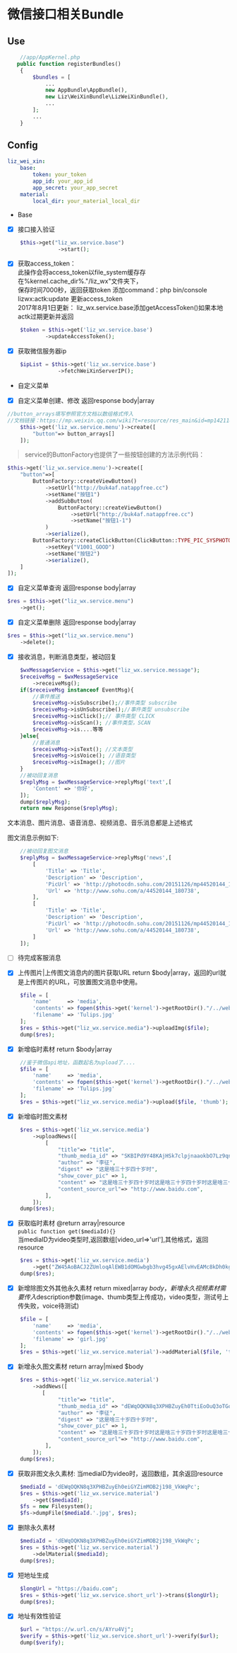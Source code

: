 微信接口相关Bundle
====================================
## Use
```php
    //app/AppKernel.php
   public function registerBundles()
    {
        $bundles = [
            ...
            new AppBundle\AppBundle(),
            new Liz\WeiXinBundle\LizWeiXinBundle(),
            ...
        ];
        ...
    }
````
Config
----------------
````yml
liz_wei_xin:
    base:
        token: your_token
        app_id: your_app_id
        app_secret: your_app_secret
    material:
        local_dir: your_material_local_dir 
````
- Base    
- [x] 接口接入验证
```php
    $this->get("liz_wx.service.base")
                ->start();
```
- [x] 获取access_token：       
此操作会将access_token以file_system缓存存在%kernel.cache_dir%."/liz_wx"文件夹下，    
保存时间7000秒，返回获取token
添加command：php bin/console lizwx:actk:update 更新access_token    
2017年8月1日更新： liz_wx.service.base添加getAccessToken()如果本地actk过期更新并返回
````php
    $token = $this->get('liz_wx.service.base')
            ->updateAccessToken();
````
- [x] 获取微信服务器ip
````php
    $ipList = $this->get('liz_wx.service.base')
                ->fetchWeiXinServerIP();
````
- 自定义菜单
- [x] 自定义菜单创建、修改 返回response body|array
````php
//button_arrays填写参照官方文档以数组格式传入
//文档链接：https://mp.weixin.qq.com/wiki?t=resource/res_main&id=mp1421141013
    $this->get('liz_wx.service.menu')->create([
        "button"=> button_arrays[]
    ]);
````
>service的ButtonFactory也提供了一些按钮创建的方法示例代码： 
```php
$this->get('liz_wx.service.menu')->create([
    "button"=>[
        ButtonFactory::createViewButton()
            ->setUrl("http://buk4af.natappfree.cc")
            ->setName("按钮1")
            ->addSubButton(
                ButtonFactory::createViewButton()
                    ->setUrl("http://buk4af.natappfree.cc")
                    ->setName("按钮1-1")
            )
            ->serialize(),
        ButtonFactory::createClickButton(ClickButton::TYPE_PIC_SYSPHOTO)//设置type如果使用类常量不要忘记use
            ->setKey("V1001_GOOD")
            ->setName("按钮2")
            ->serialize(),
    ]
]);
```    
- [x] 自定义菜单查询 返回response body|array
```php
$res = $this->get("liz_wx.service.menu")
    ->get();
````
- [x] 自定义菜单删除 返回response body|array
```php
$res = $this->get("liz_wx.service.menu")
    ->delete();
```
- [x] 接收消息，判断消息类型，被动回复
```php
    $wxMessageService = $this->get("liz_wx.service.message");
    $receiveMsg = $wxMessageService
        ->receiveMsg();
    if($receiveMsg instanceof EventMsg){
        //事件推送
        $receiveMsg->isSubscribe();//事件类型 subscribe
        $receiveMsg->isUnSubscribe();//事件类型 unsubscribe
        $receiveMsg->isClick();// 事件类型 CLICK
        $receiveMsg->isScan(); //事件类型，SCAN
        $receiveMsg->is....等等
    }else{
        //普通消息
        $receiveMsg->isText(); //文本类型
        $receiveMsg->isVoice(); //语音类型
        $receiveMsg->isImage(); //图片
    }
    //被动回复消息
    $replyMsg = $wxMessageService->replyMsg('text',[
        'Content' => '你好',
    ]);
    dump($replyMsg);
    return new Response($replyMsg);
```
文本消息、图片消息、语音消息、视频消息、音乐消息都是上述格式    

图文消息示例如下:
```php
    //被动回复图文消息
    $replyMsg = $wxMessageService->replyMsg('news',[
        [
            'Title' => 'Title',
            'Description' => 'Description',
            'PicUrl' => 'http://photocdn.sohu.com/20151126/mp44520144_1448521145792_2.jpeg',
            'Url' => 'http://www.sohu.com/a/44520144_180738',
        ],
        [
            'Title' => 'Title',
            'Description' => 'Description',
            'PicUrl' => 'http://photocdn.sohu.com/20151126/mp44520144_1448521145792_2.jpeg',
            'Url' => 'http://www.sohu.com/a/44520144_180738',
        ]
    ]);
```

- [ ] 待完成客服消息

- [x] 上传图片|上传图文消息内的图片获取URL return $body|array，返回的url就是上传图片的URL，可放置图文消息中使用。
```php
    $file = [
        'name'     => 'media',
        'contents' => fopen($this->get('kernel')->getRootDir()."/../web/uploads/Tulips.jpg", 'r'),
        'filename' => 'Tulips.jpg'
    ];
    $res = $this->get("liz_wx.service.media")->uploadImg($file);
    dump($res);
```

- [x] 新增临时素材 return $body|array
```php
    //鉴于微信api地址，函数起名为upload了....
    $file = [
        'name'     => 'media',
        'contents' => fopen($this->get('kernel')->getRootDir()."/../web/uploads/Lighthouse-thumb.jpg", 'r'),
        'filename' => 'Tulips.jpg'
    ];
    $res = $this->get("liz_wx.service.media")->upload($file, 'thumb');
```

- [x] 新增临时图文素材
```php
    $res = $this->get('liz_wx.service.media')
        ->uploadNews([
            [
                "title"=> "title",
                "thumb_media_id" => "SKBIPd9Y48KAjHSk7clpjnaaokbO7Lz9qnff_wpEQ6wfLNMOsAfXiXoryqX48K4J",
                "author" => "李征",
                "digest" => "这是啥三十岁四十岁时",
                "show_cover_pic" => 1,
                "content" => "这是啥三十岁四十岁时这是啥三十岁四十岁时这是啥三十岁四十岁时这是啥三十岁四十岁时这是啥三十岁四十岁时这是啥三十岁四十岁时这是啥三十岁四十岁时",
                "content_source_url"=> "http://www.baidu.com",
            ],
        ]);
    dump($res);
```

- [x] 获取临时素材 @return array|resource    
   ```public function get($mediaId){}```    
   当mediaID为video类型时,返回数组[video_url=>'url'],其他格式，返回resource
```php
    $res = $this->get('liz_wx.service.media')
        ->get("ZW45AoBACJ2ZUmloqAlEWB1dOMGwbgb3hvg45gxAElvHvEAMc8kDh0kg8wQy09qy", 'thumb');
    dump($res);
``` 
- [x] 新增除图文外其他永久素材 return mixed|array $body，
新增永久视频素材需要传入$description参数(image、thumb类型上传成功，video类型，测试号上传失败，voice待测试)
```php
    $file = [
        'name'     => 'media',
        'contents' => fopen($this->get('kernel')->getRootDir()."/../web/uploads/girl.jpg", 'r'),
        'filename' => 'girl.jpg'
    ];
    $res = $this->get('liz_wx.service.material')->addMaterial($file, 'thumb');
```

- [x] 新增永久图文素材 return array|mixed $body
```php
    $res = $this->get('liz_wx.service.material')
        ->addNews([
           [
                "title"=> "title",
                "thumb_media_id" => "dEWqOQKN8q3XPHBZuyEh0TtiEoOuQ3oTGo7tEmWKIBI",
                "author" => "李征",
                "digest" => "这是啥三十岁四十岁时",
                "show_cover_pic" => 1,
                "content" => "这是啥三十岁四十岁时这是啥三十岁四十岁时这是啥三十岁四十岁时这是啥三十岁四十岁时这是啥三十岁四十岁时这是啥三十岁四十岁时这是啥三十岁四十岁时",
                "content_source_url"=> "http://www.baidu.com",
            ],
        ]);
    dump($res);
```
- [x] 获取非图文永久素材: 当mediaID为video时，返回数组，其余返回resource
```php
    $mediaId = 'dEWqOQKN8q3XPHBZuyEh0eiGYZimMOB2j198_VkWqPc';
    $res = $this->get('liz_wx.service.material')
        ->get($mediaId);
    $fs = new Filesystem();
    $fs->dumpFile($mediaId.'.jpg', $res);
```

- [x] 删除永久素材
```php
    $mediaId = 'dEWqOQKN8q3XPHBZuyEh0eiGYZimMOB2j198_VkWqPc';
    $res = $this->get('liz_wx.service.material')
        ->delMaterial($mediaId);
    dump($res);
```

- [x] 短地址生成
```php
    $longUrl = "https://baidu.com";
    $res = $this->get('liz_wx.service.short_url')->trans($longUrl);
    dump($res);
```

- [x] 地址有效性验证
```php
    $url = "https://w.url.cn/s/AYru4Vj";
    $verify = $this->get('liz_wx.service.short_url')->verify($url);
    dump($verify);
```